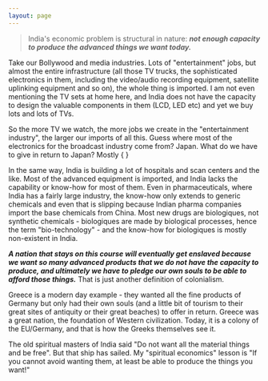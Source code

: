 ```yaml
---
layout: page
---
```


>India's economic problem is structural in nature: ***not enough capacity to produce the advanced things we want today.***


Take our Bollywood and media industries. Lots of "entertainment" jobs, but almost the entire infrastructure (all those TV trucks, the sophisticated electronics in them, including the video/audio recording equipment, satellite uplinking equipment and so on), the whole thing is imported. I am not even mentioning the TV sets at home here, and India does not have the capacity to design the valuable components in them (LCD, LED etc) and yet we buy lots and lots of TVs. 

So the more TV we watch, the more jobs we create in the "entertainment industry", the larger our imports of all this. Guess where most of the electronics for the broadcast industry come from? Japan. What do we have to give in return to Japan? Mostly { }  

In the same way, India is building a lot of hospitals and scan centers and the like. Most of the advanced equipment is imported, and India lacks the capability or know-how for most of them. Even in pharmaceuticals, where India has a fairly large industry, the know-how only extends to generic chemicals and even that is slipping because Indian pharma companies import the base chemicals from China. Most new drugs are biologiques, not synthetic chemicals - biologiques are made by biological processes, hence the term "bio-technology"  - and the know-how for biologiques is mostly non-existent in India. 

***A nation that stays on this course will eventually get enslaved because we want so many advanced products that we do not have the capacity to produce, and ultimately we have to pledge our own souls to be able to afford those things.*** That is just another definition of colonialism. 

Greece is a modern day example - they wanted all the fine products of Germany but only had their own souls (and a little bit of tourism to their great sites of antiquity or their great beaches) to offer in return. Greece was a great nation, the foundation of Western civilization. Today, it is a colony of the EU/Germany, and that is how the Greeks themselves see it. 

The old spiritual masters of India said "Do not want all the material things and be free". But that ship has sailed. My "spiritual economics" lesson is "If you cannot avoid wanting them, at least be able to produce the things you want!"

